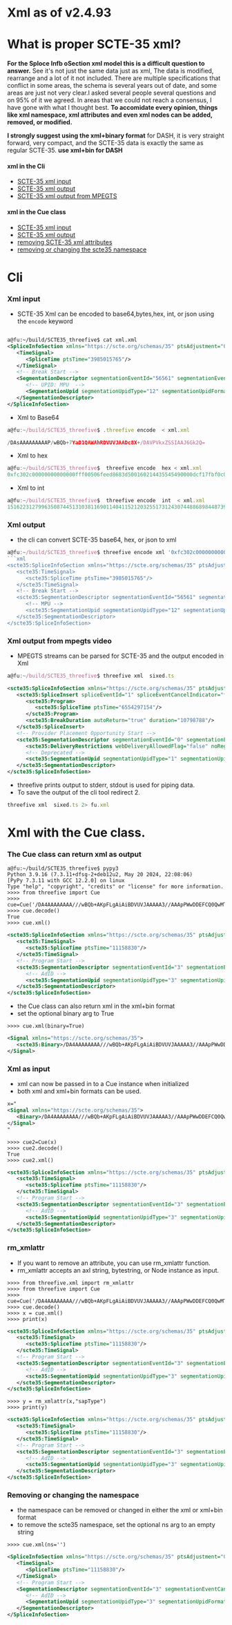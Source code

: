 # Xml as of v2.4.93



# What is proper SCTE-35 xml?

 **For the Sploce Infb oSection xml model this is a difficult question to answer.** See it's not just the same data just as xml, The data is modified, rearrange and a lot of it not included. There are multiple specifications that conflict in some areas, the schema is several years out of date, and some areas are just not very clear.I asked several people several questions and on 95% of it we agreed. In areas that we could not reach a consensus, I have gone with what I thought best. **To accomidate every opinion, things like xml namespace, xml attributes and even xml nodes can be added, removed, or modified.**
 
__I strongly suggest using the xml+binary format__ for DASH, it is very straight forward, very compact, and the SCTE-35 data is exactly the same as regular SCTE-35.  __use xml+bin for DASH__

#### xml in the Cli  
*  [SCTE-35 xml input](#xml-input)
*  [SCTE-35 xml output](#xml-output)
*  [SCTE-35 xml output from MPEGTS](#xml-output-from-mpegts-video) 

#### xml in the Cue class 
* [SCTE-35 xml input](#xml-as-input)
* [SCTE-35 xml output](#the-cue-class-can-return-xml-as-output)
* [removing SCTE-35 xml attributes](#rm_xmlattr)
* [removing or changing the scte35 namespace](#removing-or-changing-the-namespace)

# Cli

### Xml input 

* SCTE-35 Xml can be encoded to base64,bytes,hex, int, or json using the `encode` keyword 


```xml

a@fu:~/build/SCTE35_threefive$ cat xml.xml
<SpliceInfoSection xmlns="https://scte.org/schemas/35" ptsAdjustment="0" protocolVersion="0" sapType="3" tier="4095">
   <TimeSignal>
      <SpliceTime ptsTime="3985015765"/>
   </TimeSignal>
   <!-- Break Start -->
   <SegmentationDescriptor segmentationEventId="56561" segmentationEventCancelIndicator="false" segmentationEventIdComplianceIndicator="true" segmentationTypeId="34" segmentNum="0" segmentsExpected="0">
      <!-- UPID: MPU  -->
      <SegmentationUpid segmentationUpidType="12" segmentationUpidFormat="hexbinary" formatIdentifier="1331055705" privateData="73">4f564c5949</SegmentationUpid>
   </SegmentationDescriptor>
</SpliceInfoSection>
```

* Xml to Base64

```js
a@fu:~/build/SCTE35_threefive$ .threefive encode  < xml.xml

/DAsAAAAAAAAAP/wBQb+7YaD1QAWAhRDVUVJAADc8X+/DAVPVkxZSSIAAJ6Gk2Q=

```

* Xml to  hex

```js
a@fu:~/build/SCTE35_threefive$  threefive encode  hex < xml.xml
0xfc302c00000000000000fff00506feed8683d500160214435545490000dcf17fbf0c054f564c59492200009e869364

```

* Xml to int
```js
a@fu:~/build/SCTE35_threefive$  threefive encode  int  < xml.xml
151622312799635087445131038116901140411521203255173124307448868984487395583746158940007186416525810106184013091684
```

### Xml output
* the cli can convert SCTE-35 base64, hex, or json to xml 
```js
a@fu:~/build/SCTE35_threefive$ threefive encode xml '0xfc302c00000000000000fff00506feed8683d500160214435545490000dcf17fbf0c054f564c59492200009e869364'
```xml
<scte35:SpliceInfoSection xmlns="https://scte.org/schemas/35" ptsAdjustment="0" protocolVersion="0" sapType="3" tier="4095">
   <scte35:TimeSignal>
      <scte35:SpliceTime ptsTime="3985015765"/>
   </scte35:TimeSignal>
   <!-- Break Start -->
   <scte35:SegmentationDescriptor segmentationEventId="56561" segmentationEventCancelIndicator="false" segmentationEventIdComplianceIndicator="true" segmentationTypeId="34" segmentNum="0" segmentsExpected="0">
      <!-- MPU -->
      <scte35:SegmentationUpid segmentationUpidType="12" segmentationUpidFormat="hexbinary" formatIdentifier="1331055705" privateData="73">4f564c5949</scte35:SegmentationUpid>
   </scte35:SegmentationDescriptor>
</scte35:SpliceInfoSection>
```

### Xml output from mpegts video

* MPEGTS streams can be parsed for SCTE-35 and the output encoded in Xml

```js
a@fu:~/build/SCTE35_threefive$ threefive xml  sixed.ts
```
```xml
<scte35:SpliceInfoSection xmlns="https://scte.org/schemas/35" ptsAdjustment="207000" protocolVersion="0" sapType="3" tier="4095">
   <scte35:SpliceInsert spliceEventId="1" spliceEventCancelIndicator="false" spliceImmediateFlag="false" eventIdComplianceFlag="true" availNum="1" availsExpected="1" outOfNetworkIndicator="true" uniqueProgramId="39321">
      <scte35:Program>
         <scte35:SpliceTime ptsTime="6554297154"/>
      </scte35:Program>
      <scte35:BreakDuration autoReturn="true" duration="10798788"/>
   </scte35:SpliceInsert>
   <!-- Provider Placement Opportunity Start -->
   <scte35:SegmentationDescriptor segmentationEventId="0" segmentationEventCancelIndicator="false" segmentationEventIdComplianceIndicator="true" segmentationTypeId="52" segmentNum="0" segmentsExpected="0" subSegmentNum="0" subSegmentsExpected="0" segmentationDuration="10800000">
      <scte35:DeliveryRestrictions webDeliveryAllowedFlag="false" noRegionalBlackoutFlag="false" archiveAllowedFlag="false" deviceRestrictions="0"/>
      <!-- Deprecated -->
      <scte35:SegmentationUpid segmentationUpidType="1" segmentationUpidFormat="hexbinary">10100000</scte35:SegmentationUpid>
   </scte35:SegmentationDescriptor>
</scte35:SpliceInfoSection>

```

* threefive prints output to stderr, stdout is used for piping data. 
* To save the output of the cli tool redirect 2.
```js
threefive xml  sixed.ts 2> fu.xml
```

# Xml with the Cue class.

###  The Cue class can return xml as output

```py3
a@fu:~/build/SCTE35_threefive$ pypy3
Python 3.9.16 (7.3.11+dfsg-2+deb12u2, May 20 2024, 22:08:06)
[PyPy 7.3.11 with GCC 12.2.0] on linux
Type "help", "copyright", "credits" or "license" for more information.
>>>> from threefive import Cue
>>>> cue=Cue('/DA4AAAAAAAA///wBQb+AKpFLgAiAiBDVUVJAAAAA3//AAApPWwDDEFCQ0QwMTIzNDU2SBAAABZE5vg=')
>>>> cue.decode()
True
>>>> cue.xml()
```
```xml
<scte35:SpliceInfoSection xmlns="https://scte.org/schemas/35" ptsAdjustment="0" protocolVersion="0" sapType="3" tier="4095">
   <scte35:TimeSignal>
      <scte35:SpliceTime ptsTime="11158830"/>
   </scte35:TimeSignal>
   <!-- Program Start -->
   <scte35:SegmentationDescriptor segmentationEventId="3" segmentationEventCancelIndicator="false" segmentationEventIdComplianceIndicator="true" segmentationTypeId="16" segmentNum="0" segmentsExpected="0" segmentationDuration="2702700">
      <!-- AdID -->
      <scte35:SegmentationUpid segmentationUpidType="3" segmentationUpidFormat="text">ABCD0123456H</scte35:SegmentationUpid>
   </scte35:SegmentationDescriptor>
</scte35:SpliceInfoSection>
```
* the Cue class can also return xml in the xml+bin format
* set the optional binary arg to True
```py3
>>>> cue.xml(binary=True)
```
```xml
<Signal xmlns="https://scte.org/schemas/35">
   <scte35:Binary>/DA4AAAAAAAA///wBQb+AKpFLgAiAiBDVUVJAAAAA3//AAApPWwDDEFCQ0QwMTIzNDU2SBAAABZE5vg=</scte35:Binary>
</Signal>
```

### Xml as input

* xml can now be passed in  to a Cue instance when initialized
* both xml and xml+bin formats can be used.
```xml
x="
<Signal xmlns="https://scte.org/schemas/35">
   <Binary>/DA4AAAAAAAA///wBQb+AKpFLgAiAiBDVUVJAAAAA3//AAApPWwDDEFCQ0QwMTIzNDU2SBAAABZE5vg=</Binary>
</Signal>
"
```
```py3
>>>> cue2=Cue(x)
>>>> cue2.decode()
True
>>>> cue2.xml()
```
```xml
<scte35:SpliceInfoSection xmlns="https://scte.org/schemas/35" ptsAdjustment="0" protocolVersion="0" sapType="3" tier="4095">
   <scte35:TimeSignal>
      <scte35:SpliceTime ptsTime="11158830"/>
   </scte35:TimeSignal>
   <!-- Program Start -->
   <scte35:SegmentationDescriptor segmentationEventId="3" segmentationEventCancelIndicator="false" segmentationEventIdComplianceIndicator="true" segmentationTypeId="16" segmentNum="0" segmentsExpected="0" segmentationDuration="2702700">
      <!-- AdID -->
      <scte35:SegmentationUpid segmentationUpidType="3" segmentationUpidFormat="text">ABCD0123456H</scte35:SegmentationUpid>
   </scte35:SegmentationDescriptor>
</scte35:SpliceInfoSection>
```

### rm_xmlattr
* If you want to remove an attribute, you can use rm_xmlattr function.
* rm_xmlattr accepts an axl string, bytestring, or Node instance as input.


```py3
>>>> from threefive.xml import rm_xmlattr
>>>> from threefive import Cue
>>>> cue=Cue('/DA4AAAAAAAA///wBQb+AKpFLgAiAiBDVUVJAAAAA3//AAApPWwDDEFCQ0QwMTIzNDU2SBAAABZE5vg=')
>>>> cue.decode()
>>>> x = cue.xml()
>>>> print(x)
```
```xml
<scte35:SpliceInfoSection xmlns="https://scte.org/schemas/35" ptsAdjustment="0" protocolVersion="0" sapType="3" tier="4095">
   <scte35:TimeSignal>
      <scte35:SpliceTime ptsTime="11158830"/>
   </scte35:TimeSignal>
   <!-- Program Start -->
   <scte35:SegmentationDescriptor segmentationEventId="3" segmentationEventCancelIndicator="false" segmentationEventIdComplianceIndicator="true" segmentationTypeId="16" segmentNum="0" segmentsExpected="0" segmentationDuration="2702700">
      <!-- AdID -->
      <scte35:SegmentationUpid segmentationUpidType="3" segmentationUpidFormat="text">ABCD0123456H</scte35:SegmentationUpid>
   </scte35:SegmentationDescriptor>
</scte35:SpliceInfoSection>
```
```py3
>>>> y = rm_xmlattr(x,"sapType")
>>>> print(y)
```
```xml
<scte35:SpliceInfoSection xmlns="https://scte.org/schemas/35" ptsAdjustment="0" protocolVersion="0"  tier="4095">
   <scte35:TimeSignal>
      <scte35:SpliceTime ptsTime="11158830"/>
   </scte35:TimeSignal>
   <!-- Program Start -->
   <scte35:SegmentationDescriptor segmentationEventId="3" segmentationEventCancelIndicator="false" segmentationEventIdComplianceIndicator="true" segmentationTypeId="16" segmentNum="0" segmentsExpected="0" segmentationDuration="2702700">
      <!-- AdID -->
      <scte35:SegmentationUpid segmentationUpidType="3" segmentationUpidFormat="text">ABCD0123456H</scte35:SegmentationUpid>
   </scte35:SegmentationDescriptor>
</scte35:SpliceInfoSection>
```
### Removing or changing the namespace

* the namespace can be removed or changed  in either the xml or xml+bin format
* to remove the scte35 namespace, set the optional ns arg  to an empty string

```py3
>>>> cue.xml(ns='')
```
```xml
<SpliceInfoSection xmlns="https://scte.org/schemas/35" ptsAdjustment="0" protocolVersion="0" sapType="3" tier="4095">
   <TimeSignal>
      <SpliceTime ptsTime="11158830"/>
   </TimeSignal>
   <!-- Program Start -->
   <SegmentationDescriptor segmentationEventId="3" segmentationEventCancelIndicator="false" segmentationEventIdComplianceIndicator="true" segmentationTypeId="16" segmentNum="0" segmentsExpected="0" segmentationDuration="2702700">
      <!-- AdID -->
      <SegmentationUpid segmentationUpidType="3" segmentationUpidFormat="text">ABCD0123456H</SegmentationUpid>
   </SegmentationDescriptor>
</SpliceInfoSection>
```

